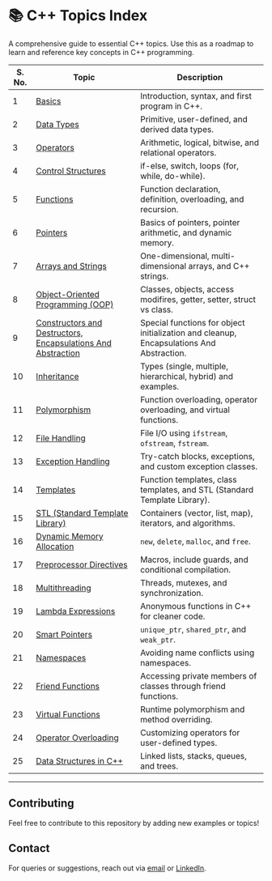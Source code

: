 # 📚 C++ Topics Index

A comprehensive guide to essential C++ topics. Use this as a roadmap to learn and reference key concepts in C++ programming.

| **S. No.** | **Topic**                              | **Description**                                              |
|------------|----------------------------------------|--------------------------------------------------------------|
| 1          | [Basics](/basics.md)                  | Introduction, syntax, and first program in C++.              |
| 2          | [Data Types](/datatypes.md)          | Primitive, user-defined, and derived data types.             |
| 3          | [Operators](/Operators.md)            | Arithmetic, logical, bitwise, and relational operators.       |
| 4          | [Control Structures](/ControlStructures.md) | if-else, switch, loops (for, while, do-while).    |
| 5          | [Functions](/functions.md)            | Function declaration, definition, overloading, and recursion.|
| 6          | [Pointers](/Pointers.md)              | Basics of pointers, pointer arithmetic, and dynamic memory.  |
| 7          | [Arrays and Strings](/arrayString.md) | One-dimensional, multi-dimensional arrays, and C++ strings. |
| 8          | [Object-Oriented Programming (OOP)](/Object-Oriented_Programming.md) | Classes, objects, access modifires, getter, setter, struct vs class. |
| 9          | [Constructors and Destructors, Encapsulations And Abstraction](/constructors_destructors.md) | Special functions for object initialization and cleanup, Encapsulations And Abstraction. |
| 10         | [Inheritance](/Inheritance.md)        | Types (single, multiple, hierarchical, hybrid) and examples. |
| 11         | [Polymorphism](/Polymorphism.md)      | Function overloading, operator overloading, and virtual functions. |
| 12         | [File Handling](/FileHandling.md)    | File I/O using `ifstream`, `ofstream`, `fstream`.            |
| 13         | [Exception Handling](exception-handling.html) | Try-catch blocks, exceptions, and custom exception classes.  |
| 14         | [Templates](templates.html)            | Function templates, class templates, and STL (Standard Template Library). |
| 15         | [STL (Standard Template Library)](https://github.com/brijeshc1307/DSA/blob/main/STL.md) | Containers (vector, list, map), iterators, and algorithms.   |
| 16         | [Dynamic Memory Allocation](dynamic-memory-allocation.html) | `new`, `delete`, `malloc`, and `free`. |
| 17         | [Preprocessor Directives](preprocessor-directives.html) | Macros, include guards, and conditional compilation.         |
| 18         | [Multithreading](https://github.com/brijeshc1307/Multithreading)  | Threads, mutexes, and synchronization.                      |
| 19         | [Lambda Expressions](lambda-expressions.html) | Anonymous functions in C++ for cleaner code.                |
| 20         | [Smart Pointers](smart-pointers.html)  | `unique_ptr`, `shared_ptr`, and `weak_ptr`.                 |
| 21         | [Namespaces](/NameSpace.md)          | Avoiding name conflicts using namespaces.                   |
| 22         | [Friend Functions](friend-functions.html) | Accessing private members of classes through friend functions.|
| 23         | [Virtual Functions](virtual-functions.html) | Runtime polymorphism and method overriding.                 |
| 24         | [Operator Overloading](operator-overloading.html) | Customizing operators for user-defined types.               |
| 25         | [Data Structures in C++](https://github.com/brijeshc1307/DSA) | Linked lists, stacks, queues, and trees.                    |

---

## Contributing
Feel free to contribute to this repository by adding new examples or topics!

## Contact
For queries or suggestions, reach out via [email](mailto:chaudharybrijesh0007@gmail.com) or [LinkedIn](https://www.linkedin.com/in/brijeshchaudhary13/). 
